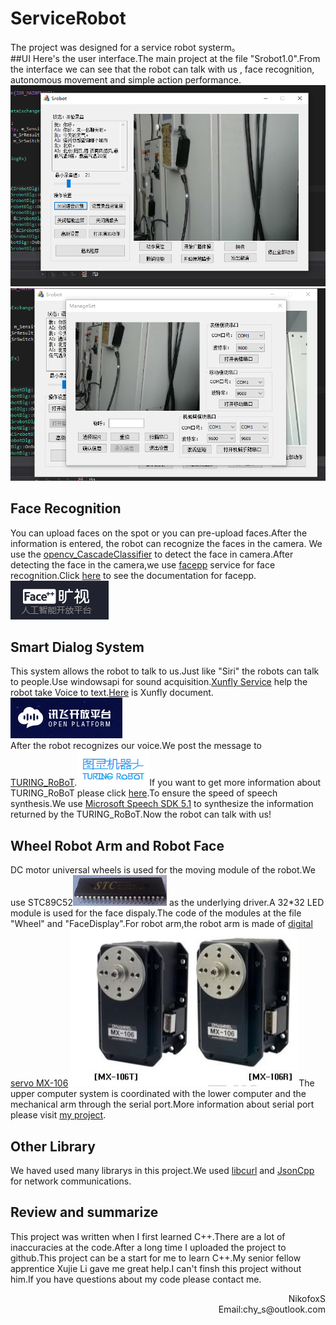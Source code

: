 # ServiceRobot

The project was designed for a service robot systerm。  
##UI
Here's the user interface.The main project at the file "Srobot1.0".From the interface we can see that the robot can talk with us , face recognition, autonomous movement and simple action performance.
![UI1](https://raw.githubusercontent.com/NikofoxS/ServiceRobot/master/pictures/ui1.png)  
![UI2](https://raw.githubusercontent.com/NikofoxS/ServiceRobot/master/pictures/ui2.png)  
## Face Recognition
You can upload faces on the spot or you can pre-upload faces.After the information is entered, the robot can recognize the faces in the camera. We use the [opencv_CascadeClassifier](https://docs.opencv.org/3.4.0/d1/de5/classcv_1_1CascadeClassifier.html#a6d01a748b103f0cd6bd2a20037ae8731) to detect the face in camera.After detecting the face in the camera,we use [facepp](https://www.faceplusplus.com.cn/) service for face recognition.Click [here](https://console.faceplusplus.com.cn/documents/4888381) to see the documentation for facepp.
![Facepp](https://raw.githubusercontent.com/NikofoxS/ServiceRobot/master/pictures/facepp.png)
## Smart Dialog System
This system allows the robot to talk to us.Just like "Siri" the robots can talk to people.Use windowsapi for sound acquisition.[Xunfly Service](https://www.xfyun.cn/) help the robot take Voice to text.[Here](https://www.xfyun.cn/services/voicedictation) is Xunfly document.
![Xunfly](https://raw.githubusercontent.com/NikofoxS/ServiceRobot/master/pictures/xunfly.png)  
After the robot recognizes our voice.We post the message to [TURING_RoBoT](http://www.tuling123.com/).![TURING_RoBoT](https://raw.githubusercontent.com/NikofoxS/ServiceRobot/master/pictures/TURING_RoBoT.png)If you want to get more information about TURING_RoBoT please click [here](https://www.kancloud.cn/turing/www-tuling123-com/718218).To ensure the speed of speech synthesis.We use [Microsoft Speech SDK 5.1](http://www.microsoft.com/en-us/download/details.aspx?id=10121) to synthesize the information returned by the TURING_RoBoT.Now the robot can talk with us!  
## Wheel Robot Arm and Robot Face
DC motor universal wheels is used for the moving module of the robot.We use STC89C52![89C52](https://raw.githubusercontent.com/NikofoxS/ServiceRobot/master/pictures/89c52.png) as the underlying driver.A 32*32 LED module is used for the face dispaly.The code of the modules at the file "Wheel" and "FaceDisplay".For robot arm,the robot arm is made of [digital servo MX-106](http://support.robotis.com/en/product/actuator/dynamixel/mx_series/mx-106.htm)
![MX-106](https://raw.githubusercontent.com/NikofoxS/ServiceRobot/master/pictures/mx-106.png)The upper computer system is coordinated with the lower computer and the mechanical arm through the serial port.More information about serial port please visit [my project](https://github.com/NikofoxS/serial_assistant.git).
##  Other Library
We haved used many librarys in this project.We used [libcurl](https://curl.haxx.se/libcurl/) and [JsonCpp](https://github.com/open-source-parsers/jsoncpp.git) for network communications.  
## Review and summarize
This project was written when I first learned C++.There are a lot of inaccuracies at the code.After a long time I uploaded the project to github.This project can be a start for me to learn C++.My senior fellow apprentice Xujie Li gave me great help.I can't finsh this project without him.If you have questions about my code please contact me.  





<div style="text-align: right"> NikofoxS </div>  
<div style="text-align: right"> Email:chy_s@outlook.com </div>  